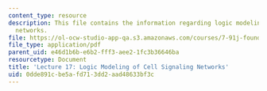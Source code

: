 ```yaml
---
content_type: resource
description: This file contains the information regarding logic modeling of cell signaling
  networks.
file: https://ol-ocw-studio-app-qa.s3.amazonaws.com/courses/7-91j-foundations-of-computational-and-systems-biology-spring-2014/0dde891cbe5afd713dd2aad48633bf3c_MIT7_91JS14_Lecture17.pdf
file_type: application/pdf
parent_uid: e46d1b6b-e6b2-fff3-aee2-1fc3b36646ba
resourcetype: Document
title: 'Lecture 17: Logic Modeling of Cell Signaling Networks'
uid: 0dde891c-be5a-fd71-3dd2-aad48633bf3c
---
```

